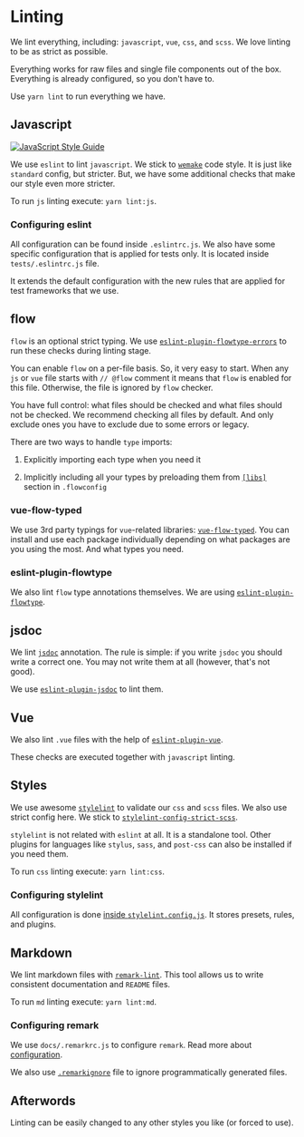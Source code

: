# Linting

We lint everything, including: `javascript`, `vue`, `css`, and `scss`.
We love linting to be as strict as possible.

Everything works for raw files and single file components out of the box.
Everything is already configured, so you don't have to.

Use `yarn lint` to run everything we have.

## Javascript

[![JavaScript Style Guide][svg]](https://github.com/standard/standard)

We use `eslint` to lint `javascript`. 
We stick to [`wemake`][wemake] code style.
It is just like `standard` config, but stricter.
But, we have some additional checks that make our style even more stricter.

To run `js` linting execute: `yarn lint:js`.

### Configuring eslint

All configuration can be found inside `.eslintrc.js`.
We also have some specific configuration that is applied for tests only.
It is located inside `tests/.eslintrc.js` file.

It extends the default configuration with the new rules that are applied for
test frameworks that we use.

## flow

`flow` is an optional strict typing.
We use [`eslint-plugin-flowtype-errors`](https://www.npmjs.com/package/eslint-plugin-flowtype-errors) 
to run these checks during linting stage.

You can enable `flow` on a per-file basis. So, it very easy to start.
When any `js` or `vue` file starts with `// @flow` comment 
it means that `flow` is enabled for this file. 
Otherwise, the file is ignored by `flow` checker.

You have full control: what files should be checked 
and what files should not be checked.
We recommend checking all files by default. 
And only exclude ones you have to exclude due to some errors or legacy.

There are two ways to handle `type` imports:

1. Explicitly importing each type when you need it

2. Implicitly including all your types by preloading them 
   from [`[libs]`](https://flow.org/en/docs/config/libs/) 
   section in `.flowconfig`

### vue-flow-typed

We use 3rd party typings for `vue`-related libraries: [`vue-flow-typed`](https://github.com/sobolevn/vue-flow-typed).
You can install and use each package individually depending on what 
packages are you using the most. And what types you need.

### eslint-plugin-flowtype

We also lint `flow` type annotations themselves. 
We are using [`eslint-plugin-flowtype`][eslint-plugin-flowtype].

## jsdoc

We lint [`jsdoc`](http://usejsdoc.org/) annotation. 
The rule is simple: if you write `jsdoc` you should write a correct one.
You may not write them at all (however, that's not good).

We use [`eslint-plugin-jsdoc`](https://github.com/gajus/eslint-plugin-jsdoc) 
to lint them.

## Vue

We also lint `.vue` files with the help of [`eslint-plugin-vue`](https://github.com/vuejs/eslint-plugin-vue).

These checks are executed together with `javascript` linting.

## Styles

We use awesome [`stylelint`](https://github.com/stylelint/stylelint) 
to validate our `css` and `scss` files.
We also use strict config here. 
We stick to [`stylelint-config-strict-scss`](https://github.com/wemake-services/stylelint-config-strict-scss).

`stylelint` is not related with `eslint` at all. It is a standalone tool.
Other plugins for languages like `stylus`, `sass`, 
and `post-css` can also be installed if you need them.

To run `css` linting execute: `yarn lint:css`.

### Configuring stylelint

All configuration is done [inside `stylelint.config.js`](configuration.md#stylelint). 
It stores presets, rules, and plugins.

## Markdown

We lint markdown files with [`remark-lint`](https://github.com/remarkjs/remark-lint).
This tool allows us to write consistent documentation and `README` files.

To run `md` linting execute: `yarn lint:md`.

### Configuring remark

We use `docs/.remarkrc.js` to configure `remark`.
Read more about [configuration](https://github.com/unifiedjs/unified-engine/blob/master/doc/configure.md). 

We also use [`.remarkignore`][remarkignore] file to ignore 
programmatically generated files.

## Afterwords

Linting can be easily changed to any other styles you like (or forced to use).

[svg]: https://cdn.rawgit.com/standard/standard/master/badge.svg
[wemake]: https://github.com/wemake-services/eslint-config-wemake
[eslint-plugin-flowtype]: https://github.com/gajus/eslint-plugin-flowtype
[stylelint.config.js]: https://github.com/stylelint/stylelint/blob/master/docs/user-guide/configuration.md
[remarkignore]: https://github.com/unifiedjs/unified-engine/blob/master/doc/ignore.md

